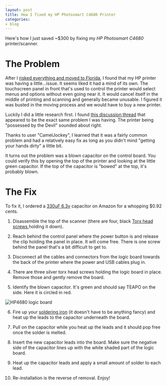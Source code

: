 ```yaml
---
layout: post
title: How I fixed my HP Photosmart C4680 Printer
categories:
- blog
---
```


Here's how I just saved ~$300 by fixing my *HP Photosmart C4680* printer/scanner.

# The Problem

After I [risked everything and moved to Florida](http://www.ericmitz.com/why-i-risked-everything-and-moved-to-florida/), I found that my HP printer was having a little...issue. It seems liked it had a mind of its own. The touchscreen panel in front that's used to control the printer would select menus and options without even going near it. It would cancel itself in the middle of printing and scanning and generally became unusable. I figured it was busted in the moving process and we would have to buy a new printer.

<!--more-->

Luckily I did a little research first. I found [this discussion thread](http://h30434.www3.hp.com/t5/Other-Printing-Questions/My-HP-Photosmart-C4680-has-been-possessed-by-the-devil/td-p/561635) that appeared to be the exact same problem I was having. The printer being "possessed by the Devil" sounded about right. 

Thanks to user "CamelJockey", I learned that it was a fairly common problem and had a relatively easy fix as long as you didn't mind "getting your hands dirty" a little bit. 

It turns out the problem was a blown capacitor on the control board. You could verify this by opening the top of the printer and looking at the little green capacitor. If the top of the capacitor is "bowed" at the top, it's probably blown.

# The Fix

To fix it, I ordered a [330uF 6.3v](http://www.amazon.com/gp/product/B0084PA3JQ/ref=as_li_ss_tl?ie=UTF8&camp=1789&creative=390957&creativeASIN=B0084PA3JQ&linkCode=as2&tag=wwwdigmyhonda-20) capacitor on Amazon for a whopping $0.92 cents. 

1. Disassemble the top of the scanner (there are four, black [Torx head screws ](http://www.amazon.com/gp/product/B000S8ZZG8/ref=as_li_ss_tl?ie=UTF8&camp=1789&creative=390957&creativeASIN=B000S8ZZG8&linkCode=as2&tag=wwwdigmyhonda-20) holding it down). 

2. Reach behind the control panel where the power button is and release the clip holding the panel in place. It will come free. There is one screw behind the panel that's a bit difficult to get to.

3. Disconnect all the cables and connectors from the logic board towards the back of the printer where the power and USB cables plug in.

4. There are three silver torx head screws holding the logic board in place. Remove those and gently remove the board.

5. Identify the blown capacitor. It's green and should say TEAPO on the side. Here it is circled in red.

![HP4680 logic board](http://i.imgur.com/Z4y1J.jpg)

6. Fire up your [soldering iron](http://www.amazon.com/gp/product/B0006NGZK0/ref=as_li_ss_tl?ie=UTF8&camp=1789&creative=390957&creativeASIN=B0006NGZK0&linkCode=as2&tag=wwwdigmyhonda-20) (it doesn't have to be anything fancy) and heat up the leads to the capacitor underneath the board. 

7. Pull on the capacitor while you heat up the leads and it should pop free once the solder is melted. 

8. Insert the new capacitor leads into the board. Make sure the negative side of the capacitor lines up with the white shaded part of the logic board.

9. Heat up the capacitor leads and apply a small amount of solder to each lead.

10. Re-installation is the reverse of removal. Enjoy!